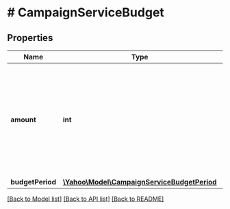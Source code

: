 # # CampaignServiceBudget

## Properties

Name | Type | Description | Notes
------------ | ------------- | ------------- | -------------
**amount** | **int** | &lt;div lang&#x3D;\&quot;ja\&quot;&gt;1日単位のキャンペーン予算利用金額です。&lt;br&gt;このフィールドは、ADD時は必須となり、SET時は省略可能となります。&lt;/div&gt;&lt;div lang&#x3D;\&quot;en\&quot;&gt;Amount of budget of Campaign.&lt;br&gt;This field is required in ADD operation, and is optional in SET operation. &lt;/div&gt; | [optional] 
**budgetPeriod** | [**\Yahoo\Model\CampaignServiceBudgetPeriod**](CampaignServiceBudgetPeriod.md) |  | [optional] 

[[Back to Model list]](../../README.md#documentation-for-models) [[Back to API list]](../../README.md#documentation-for-api-endpoints) [[Back to README]](../../README.md)


